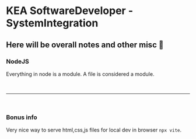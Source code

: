 # KEA SoftwareDeveloper - SystemIntegration

## Here will be overall notes and other misc 🧙


### NodeJS
Everything in node is a module. A file is considered a module.


<br>

---

<br>

### Bonus info
Very nice way to serve html,css,js files for local dev in browser `npx vite`.